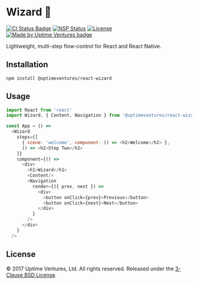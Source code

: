 # Wizard :crystal_ball:

[![CI Status
Badge](https://travis-ci.org/uptimeventures/wizard.svg?branch=master)](https://travis-ci.org/uptimeventures/wizard)
[![NSP Status](https://nodesecurity.io/orgs/uptimeventures/projects/d97d425c-f377-4e76-b659-9ac8b49e7144/badge)](https://nodesecurity.io/orgs/uptimeventures/projects/d97d425c-f377-4e76-b659-9ac8b49e7144)
[![License](https://img.shields.io/badge/License-BSD%203--Clause-blue.svg)](https://opensource.org/licenses/BSD-3-Clause)
[![Made by Uptime Ventures
badge](https://img.shields.io/badge/made_by-Uptime_Ventures-fcb040.svg)](https://www.uptime.ventures)

Lightweight, multi-step flow-control for React and React Native.

## Installation

`npm install @uptimeventures/react-wizard`

## Usage

```javascript
import React from 'react'
import Wizard, { Content, Navigation } from '@uptimeventures/react-wizard'

const App = () =>
  <Wizard
    steps={[
      { scene: 'welcome', component: () => <h2>Welcome</h2> },
      () => <h2>Step Two</h2>
    ]}
    component={() =>
      <div>
        <h1>Wizard</h1>
        <Content/>
        <Navigation
          render={({ prev, next }) =>
            <div>
              <button onClick={prev}>Previous</button>
              <button onClick={next}>Next</button>
            </div>
          }
        />
      </div>
    }
  />
```

## License

&copy; 2017 Uptime Ventures, Ltd. All rights reserved. Released under the
[3-Clause BSD License](LICENSE.md).
